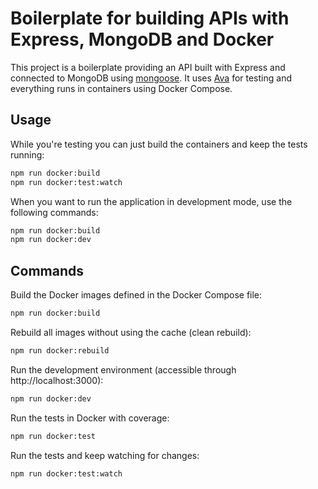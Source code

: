 # Boilerplate for building APIs with Express, MongoDB and Docker

This project is a boilerplate providing an API built with Express and connected to MongoDB using [mongoose](http://mongoosejs.com/). It uses [Ava](https://github.com/avajs/ava/blob/master/readme.md) for testing and everything runs in containers using Docker Compose.

## Usage

While you're testing you can just build the containers and keep the tests running:

```bash
npm run docker:build
npm run docker:test:watch
```

When you want to run the application in development mode, use the following commands:

```bash
npm run docker:build
npm run docker:dev
```

## Commands

Build the Docker images defined in the Docker Compose file:

```bash
npm run docker:build
```

Rebuild all images without using the cache (clean rebuild):

```bash
npm run docker:rebuild
```

Run the development environment (accessible through http://localhost:3000):

```bash
npm run docker:dev
```

Run the tests in Docker with coverage:

```bash
npm run docker:test
```

Run the tests and keep watching for changes:

```bash
npm run docker:test:watch
```
